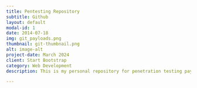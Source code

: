```yaml
---
title: Pentesting Repository
subtitle: Github
layout: default
modal-id: 1
date: 2014-07-18
img: git_payloads.png
thumbnail: git-thumbnail.png
alt: image-alt
project-date: March 2024
client: Start Bootstrap
category: Web Development
description: This is my personal repository for penetration testing payloads and tools

---
```

